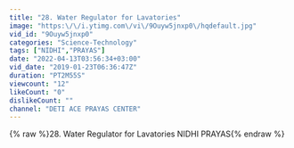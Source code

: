 ```yaml
---
title: "28. Water Regulator for Lavatories"
image: "https:\/\/i.ytimg.com\/vi\/9Ouyw5jnxp0\/hqdefault.jpg"
vid_id: "9Ouyw5jnxp0"
categories: "Science-Technology"
tags: ["NIDHI","PRAYAS"]
date: "2022-04-13T03:56:34+03:00"
vid_date: "2019-01-23T06:36:47Z"
duration: "PT2M55S"
viewcount: "12"
likeCount: "0"
dislikeCount: ""
channel: "DETI ACE PRAYAS CENTER"
---
```

{% raw %}28. Water Regulator for Lavatories NIDHI PRAYAS{% endraw %}
